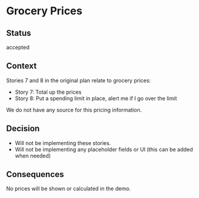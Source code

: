 # Grocery Prices

## Status

accepted

## Context

Stories 7 and 8 in the original plan relate to grocery prices:
 - Story 7: Total up the prices
 - Story 8: Put a spending limit in place, alert me if I go over the limit

We do not have any source for this pricing information.

## Decision

 - Will not be implementing these stories.
 - Will not be implementing any placeholder fields or UI (this can be added when needed)

## Consequences

No prices will be shown or calculated in the demo.